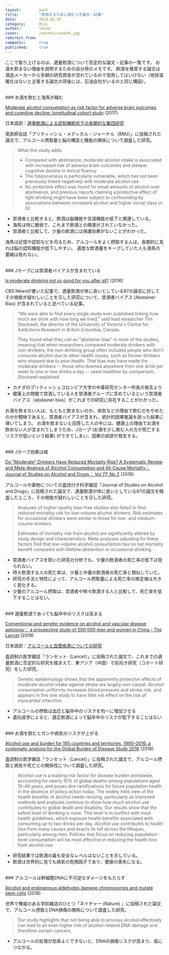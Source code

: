 ```yaml
---
layout:        post
title:         "禁酒するために読むべき論文・記事"
date:          2019-02-07
category:      Misc
author:        tex2e
cover:         /assets/cover6.jpg
redirect_from:
comments:      true
published:     true
---
```


ここで取り上げるのは、適量飲酒について否定的な論文・記事の一覧です。
お酒を飲まない理由を説明するための自分用のメモです。
飲酒を推奨する論文は酒造メーカーから多額の研究資金が流れているので信用してはいけない（地球温暖化はないと主張する論文の背後には、石油会社がいるのと同じ構図）。

<br>
### お酒を飲むと海馬が縮む

[Moderate alcohol consumption as risk factor for adverse brain outcomes and cognitive decline: longitudinal cohort study](https://www.bmj.com/content/357/bmj.j2353) (2017)

日本語訳：[適量飲酒による認知機能低下の長期的な集団研究](alcohol-as-risk-factor-for-brain)

英医師会誌「ブリティッシュ・メディカル・ジャーナル（BMJ）」に投稿された論文で、アルコール摂取量と脳の構造と機能の関係について調査した研究。

> What this study adds
>
> - Compared with abstinence, moderate alcohol intake is associated with increased risk of adverse brain outcomes and steeper cognitive decline in lexical fluency
> - The hippocampus is particularly vulnerable, which has not been previously linked negatively with moderate alcohol use
> - No protective effect was found for small amounts of alcohol over abstinence, and previous reports claiming a protective effect of light drinking might have been subject to confounding by associations between increased alcohol and higher social class or IQ

- 禁酒者と比較すると、飲酒は脳機能や言語機能の低下と関連している。
- 海馬は特に脆弱で、これまで飲酒との関連がされていなかった。
- 禁酒者と比較して、少量の飲酒には保護効果がないことがわかった。

海馬は記憶や認知などを司るため、アルコールをよく摂取する人は、長期的に見れば脳の認知機能が低下しやすい。
適度な飲酒量をキープしていた人も海馬の萎縮は免れない。


<br>
### Jカーブには禁酒者バイアスが含まれている

[Is moderate drinking not so good for you after all?](https://www.cbsnews.com/news/is-moderate-drinking-not-so-good-for-health-after-all/) (2016)

CBS Newsが書いた記事で、適量飲酒が体に良いとしている87の論文に対してその根拠が疑わしいことを示した研究について、禁酒者バイアス (Abstainer Bias) が含まれていると述べている記事。

> "We were able to find every single study ever published linking how much we drink with how long we lived," said lead researcher Tim Stockwell, the director of the University of Victoria's Centre for Addictions Research in British Columbia, Canada.
>
> They found what they call an "abstainer bias" in most of the studies, meaning that when researchers compared moderate drinkers with non-drinkers, the non-drinking group often included people who don't consume alcohol due to other health issues, such as former drinkers who stopped due to poor health. That bias may have made the moderate drinkers -- those who downed anywhere from one drink per week to one or two drinks a day -- seem healthier by comparison, Stockwell explained.

- カナダのブリティッシュコロンビア大学の中毒研究センター所長の発言より
- 健康上の問題で禁酒している人を禁酒者グループに含めているという禁酒者バイアス（abstainer bias）がこれまでの研究に存在することがわかった。

お酒を飲まない人は、もともと飲まないのか、病気などの理由で飲むのをやめたのかが曖昧であると、禁酒者バイアスが含まれ、統計的因果推論を誤った結果に導いてしまう。
お酒を飲まないと回答した人の中には、健康上の理由でお酒を飲めない人が含まれてしまうため、Jカーブ (お酒を少し飲む人の方が死亡するリスクが低いという結果) ができてしまい、因果の誤謬が発生する。


<br>
### Jカーブ効果は嘘

[Do “Moderate” Drinkers Have Reduced Mortality Risk? A Systematic Review and Meta-Analysis of Alcohol Consumption and All-Cause Mortality： Journal of Studies on Alcohol and Drugs： Vol 77, No 2](https://www.jsad.com/doi/abs/10.15288/jsad.2016.77.185) (2016)

アルコールや薬物についての査読付き科学雑誌「Journal of Studies on Alcohol and Drugs」に投稿された論文で、適量飲酒が体に良いとしている87の論文を精査したところ、その根拠が疑わしいことを示した研究。

> Analyses of higher-quality bias-free studies also failed to find reduced mortality risk for low-volume alcohol drinkers. Risk estimates for occasional drinkers were similar to those for low- and medium-volume drinkers.
>
> Estimates of mortality risk from alcohol are significantly altered by study design and characteristics. Meta-analyses adjusting for these factors find that low-volume alcohol consumption has no net mortality benefit compared with lifetime abstention or occasional drinking.

- 禁酒者バイアスを除いた研究の分析でも、少量の飲酒者の死亡率の低下は見られない。
- 時々飲酒する人の死亡率は、少量と中量の飲酒者の死亡率と類似していた。
- 研究の手法と特性によって、アルコール摂取量による死亡率の推定値は大きく変化する。
- 少量のアルコール摂取は、禁酒者や時々飲酒する人と比較して、死亡率を低下することはない。


<br>
### 適量飲酒であっても脳卒中のリスクは高まる

[Conventional and genetic evidence on alcohol and vascular disease aetiology： a prospective study of 500 000 men and women in China - The Lancet](https://www.thelancet.com/journals/lancet/article/PIIS0140-6736%2818%2931772-0/fulltext) (2019)

日本語訳：[アルコールと血管疾患についての研究](alcohol-and-vascular-disease)

査読制の医学雑誌「ランセット（Lancet）」に投稿された論文で、これまでの適量飲酒に否定的な研究を踏まえて、東アジア（中国）で前向き研究（コホート研究）をした研究。

> Genetic epidemiology shows that the apparently protective effects of moderate alcohol intake against stroke are largely non-causal. Alcohol consumption uniformly increases blood pressure and stroke risk, and appears in this one study to have little net effect on the risk of myocardial infarction.

- アルコールの摂取は血圧と脳卒中のリスクを均一に増加させる
- 遺伝疫学によると、適正飲酒によって脳卒中のリスクが低下することはない


<br>
### お酒を飲むとガンや病気のリスクが上がる

[Alcohol use and burden for 195 countries and territories, 1990–2016: a systematic analysis for the Global Burden of Disease Study 2016](https://www.thelancet.com/journals/lancet/article/PIIS0140-6736%2818%2931310-2/fulltext) (2018)

査読制の医学雑誌「ランセット（Lancet）」に投稿された論文で、アルコール摂取と病気や死亡との関係性について調査した研究。

> Alcohol use is a leading risk factor for disease burden worldwide, accounting for nearly 10% of global deaths among populations aged 15–49 years, and poses dire ramifications for future population health in the absence of policy action today. The widely held view of the health benefits of alcohol needs revising, particularly as improved methods and analyses continue to show how much alcohol use contributes to global death and disability. Our results show that the safest level of drinking is none. This level is in conflict with most health guidelines, which espouse health benefits associated with consuming up to two drinks per day. Alcohol use contributes to health loss from many causes and exacts its toll across the lifespan, particularly among men. Policies that focus on reducing population-level consumption will be most effective in reducing the health loss from alcohol use.

- 研究結果では飲酒の最も安全なレベルはないことを示している。
- 飲酒は世界的に見ても病気の危険因子であり、健康の喪失になる。


<br>
### アルコールは幹細胞DNAに不可逆なダメージをもたらす

[Alcohol and endogenous aldehydes damage chromosomes and mutate stem cells](https://www.nature.com/articles/nature25154) (2018)

世界で権威のある学術雑誌のひとつ「ネイチャー (Nature) 」に投稿された論文で、アルコール摂取とDNA損傷の関係について調査した研究。

> Our study highlights that not being able to process alcohol effectively can lead to an even higher risk of alcohol-related DNA damage and therefore certain cancers.

- アルコールの処理が効率よくできないと、DNAの損傷リスクが高まり、癌につながる。
